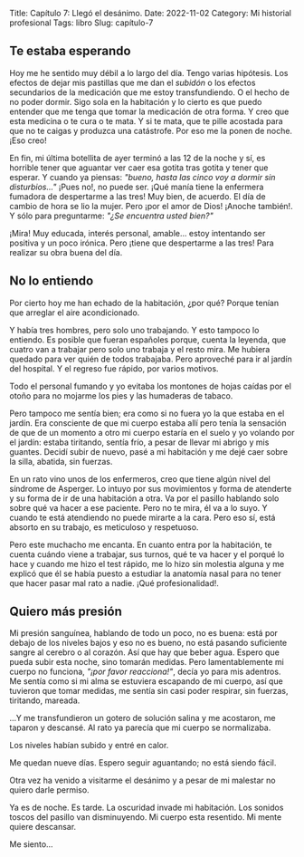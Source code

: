 Title: Capítulo 7: Llegó el desánimo.
Date: 2022-11-02
Category: Mi historial profesional
Tags: libro
Slug: capítulo-7

## Te estaba esperando

Hoy me he sentido muy débil a lo largo del día.
Tengo varias hipótesis.
Los efectos de dejar mis pastillas que me dan el *subidón* o los efectos secundarios de la medicación que me estoy transfundiendo.
O el hecho de no poder dormir. Sigo sola en la habitación y lo cierto es que puedo entender que me tenga que tomar la medicación de otra forma.
Y creo que esta medicina o te cura o te mata.
Y si te mata, que te pille acostada para que no te caigas y produzca una catástrofe. Por eso me la ponen de noche. ¡Eso creo!

En fin, mi última botellita de ayer terminó a las 12 de la noche y sí, es horrible tener que aguantar  ver caer esa gotita tras gotita y tener que esperar.
Y cuando ya piensas: *"bueno, hasta las cinco voy a dormir sin disturbios..."*
¡Pues no!, no puede ser.
¡Qué manía tiene la enfermera fumadora de despertarme a las tres!
Muy bien, de acuerdo. El día de cambio de hora se lio la mujer.
Pero ¡por el amor de Dios! 
¡Anoche también!.
Y sólo para preguntarme: *"¿Se encuentra usted bien?"*

¡Mira! Muy educada, interés personal, amable... estoy intentando ser positiva y un poco irónica.
Pero ¡tiene que despertarme a las tres! Para realizar su obra buena del día.

## No lo entiendo

Por cierto hoy me han echado de la habitación, ¿por qué? Porque tenían que arreglar el aire acondicionado.

Y había tres hombres, pero solo uno trabajando.
Y esto tampoco lo entiendo. Es posible que fueran españoles porque, cuenta la leyenda, que cuatro van a trabajar pero solo uno trabaja y el resto mira.
Me hubiera quedado para ver quién de todos trabajaba. 
Pero aproveché para ir al jardín del hospital. Y el regreso fue rápido, por varios motivos. 

Todo el personal fumando y yo evitaba los montones de hojas caídas por el otoño para no mojarme los pies y las humaderas de tabaco.

Pero tampoco me sentía bien; era como si no fuera yo la que estaba en el jardín. Era consciente de que mi cuerpo estaba allí pero tenía la sensación de que de un momento a otro mi cuerpo estaría en el suelo y yo volando por el jardín: estaba tiritando, sentía frío, a pesar de llevar mi abrigo y mis guantes.
Decidí subir de nuevo, pasé a mi habitación y me dejé caer sobre la silla, abatida, sin fuerzas.

En un rato vino unos de los enfermeros, creo que tiene algún nivel del síndrome de Asperger.
Lo intuyo por sus movimientos y forma de atenderte y su forma de ir de una habitación a otra.
Va por el pasillo hablando solo sobre qué va hacer a ese paciente. Pero no te mira, él va a lo suyo.
Y cuando te está atendiendo no puede mirarte a la cara. Pero eso sí, está absorto en su trabajo, es meticuloso y respetuoso.

Pero este muchacho me encanta. En cuanto entra por la habitación, te cuenta cuándo viene a trabajar, sus turnos, qué te va hacer y el porqué lo hace y cuando me hizo el test rápido, me lo hizo sin molestia alguna y me explicó que él se había puesto a estudiar la anatomía nasal para no tener que hacer pasar mal rato a nadie.
¡Qué profesionalidad!.

## Quiero más presión

Mi presión sanguínea, hablando de todo un poco, no es buena: está  por debajo de los niveles bajos y eso no es bueno, no está pasando suficiente sangre al cerebro o al corazón.
Así que hay que beber agua.
Espero que pueda subir esta noche, sino tomarán medidas.
Pero lamentablemente mi cuerpo no funciona, *"¡por favor reacciona!"*, decía yo para mis adentros. Me sentía como si mi alma se estuviera escapando de mi cuerpo, así que tuvieron que tomar medidas, me sentía sin casi poder respirar, sin fuerzas, tiritando, mareada.

 ...Y me transfundieron un gotero de solución salina y me acostaron, me taparon y descansé.
Al rato ya parecía que mi cuerpo se normalizaba.

Los niveles habían subido y entré en calor.

Me quedan nueve días. Espero seguir aguantando; no está siendo fácil.

Otra vez ha venido a visitarme el desánimo y a pesar de mi malestar no quiero darle permiso.

Ya es de noche. Es tarde. La oscuridad invade mi habitación. Los sonidos toscos del pasillo van disminuyendo. Mi cuerpo esta resentido. Mi mente quiere descansar.

Me siento...
